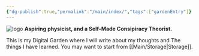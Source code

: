 ```yaml
---
{"dg-publish":true,"permalink":"/main/index/","tags":["gardenEntry"]}
---
```


![logo](/img/user/assets/logo.png)
**Aspiring physicist, and a Self-Made Consipiracy Theorist.**

This is my Digital Garden where I will write about my thoughts and The things I  have learned. You may want to start from [[Main/Storage\|Storage]].